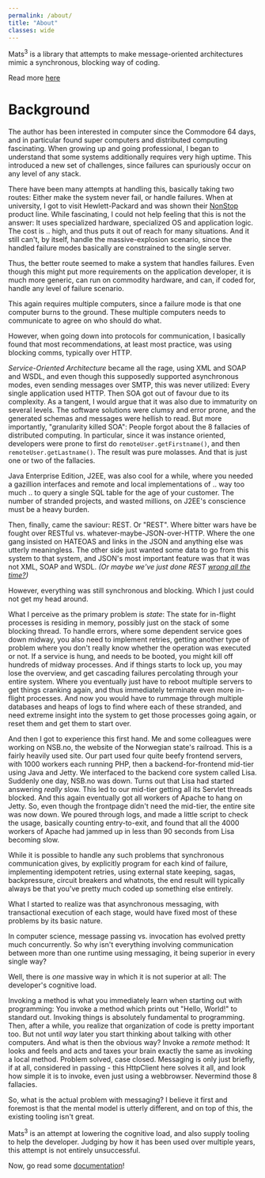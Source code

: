 ```yaml
---
permalink: /about/
title: "About"
classes: wide
---
```


Mats<sup>3</sup> is a library that attempts to make message-oriented architectures mimic a synchronous, blocking way of
coding.

Read more [here](/docs/message-oriented-rpc/)

# Background

The author has been interested in computer since the Commodore 64 days, and in particular found super computers and
distributed computing fascinating. When growing up and going professional, I began to understand that some systems
additionally requires very high uptime. This introduced a new set of challenges, since failures can spuriously occur on
any level of any stack.

There have been many attempts at handling this, basically taking two routes: Either make the system never fail, or
handle failures. When at university, I got to visit Hewlett-Packard and was shown their
[NonStop](https://en.wikipedia.org/wiki/NonStop_(server_computers)) product line. While fascinating, I could not help
feeling that this is not the answer: It uses specialized hardware, specialized OS and application logic. The cost is ..
high, and thus puts it out of reach for many situations. And it still can't, by itself, handle the massive-explosion
scenario, since the handled failure modes basically are constrained to the single server.

Thus, the better route seemed to make a system that handles failures. Even though this might put more requirements on
the application developer, it is much more generic, can run on commodity hardware, and can, if coded for, handle any
level of failure scenario.

This again requires multiple computers, since a failure mode is that one computer burns to the ground. These multiple
computers needs to communicate to agree on who should do what.

However, when going down into protocols for communication, I basically found that most recommendations, at least most
practice, was using blocking comms, typically over HTTP.

_Service-Oriented Architecture_ became all the rage, using XML and SOAP and WSDL, and even though this supposedly
supported asynchronous modes, even sending messages over SMTP, this was never utilized: Every single application used
HTTP. Then SOA got out of favour due to its complexity. As a tangent, I would argue that it was also due to immaturity
on several levels. The software solutions were clumsy and error prone, and the generated schemas and messages were
hellish to read. But more importantly, "granularity killed SOA": People forgot about the 8 fallacies of distributed
computing. In particular, since it was instance oriented, developers were prone to first do `remoteUser.getFirstname()`,
and then `remoteUser.getLastname()`. The result was pure molasses. And that is just one or two of the fallacies.

Java Enterprise Edition, J2EE, was also cool for a while, where you needed a gazillion interfaces and remote and local
implementations of .. way too much .. to query a single SQL table for the age of your customer. The number of stranded
projects, and wasted millions, on J2EE's conscience must be a heavy burden.

Then, finally, came the saviour: REST. Or "REST". Where bitter wars have be fought over RESTful vs.
whatever-maybe-JSON-over-HTTP. Where the one gang insisted on HATEOAS and links in the JSON and anything else was
utterly meaningless. The other side just wanted some data to go from this system to that system, and JSON's most
important feature was that it was not XML, SOAP and WSDL. _(Or maybe we've just done
REST [wrong all the time?](https://htmx.org/essays/how-did-rest-come-to-mean-the-opposite-of-rest/))_

However, everything was still synchronous and blocking. Which I just could not get my head around.

What I perceive as the primary problem is _state_: The state for in-flight processes is residing in memory, possibly
just on the stack of some blocking thread. To handle errors, where some dependent service goes down midway, you also
need to implement retries, getting another type of problem where you don't really know whether the operation was
executed or not. If a service is hung, and needs to be booted, you might kill off hundreds of midway processes. And if
things starts to lock up, you may lose the overview, and get cascading failures percolating through your entire system.
Where you eventually just have to reboot multiple servers to get things cranking again, and thus immediately terminate
even more in-flight processes. And now you would have to rummage through multiple databases and heaps of logs to find
where each of these stranded, and need extreme insight into the system to get those processes going again, or reset them
and get them to start over.

And then I got to experience this first hand. Me and some colleagues were working on NSB.no, the website of the
Norwegian state's railroad. This is a fairly heavily used site. Our part used four quite beefy frontend servers, with
1000 workers each running PHP, then a backend-for-frontend mid-tier using Java and Jetty. We interfaced to the backend
core system called Lisa. Suddenly one day, NSB.no was down. Turns out that Lisa had started answering _really_ slow.
This led to our mid-tier getting all its Servlet threads blocked. And this again eventually got all workers of Apache to
hang on Jetty. So, even though the frontpage didn't need the mid-tier, the entire site was now down. We poured through
logs, and made a little script to check the usage, basically counting entry-to-exit, and found that all the 4000 workers
of Apache had jammed up in less than 90 seconds from Lisa becoming slow.

While it is possible to handle any such problems that synchronous communication gives, by explicitly program for each
kind of failure, implementing idempotent retries, using external state keeping, sagas, backpressure, circuit breakers
and whatnots, the end result will typically always be that you've pretty much coded up something else entirely.

What I started to realize was that asynchronous messaging, with transactional execution of each stage, would have fixed
most of these problems by its basic nature.

In computer science, message passing vs. invocation has evolved pretty much concurrently. So why isn't everything
involving communication between more than one runtime using messaging, it being superior in every single way?

Well, there is _one_ massive way in which it is not superior at all: The developer's cognitive load.

Invoking a method is what you immediately learn when starting out with programming: You invoke a method which prints
out "Hello, World!" to standard out. Invoking things is absolutely fundamental to programming. Then, after a while, you
realize that organization of code is pretty important too. But not until _way_ later you start thinking about talking
with other computers. And what is then the obvious way? Invoke a _remote_ method: It looks and feels and acts and taxes
your brain exactly the same as invoking a local method. Problem solved, case closed. Messaging is only just briefly, if
at all, considered in passing - this HttpClient here solves it all, and look how simple it is to invoke, even just using
a webbrowser. Nevermind those 8 fallacies.

So, what is the actual problem with messaging? I believe it first and foremost is that the mental model is utterly
different, and on top of this, the existing tooling isn't great.

Mats<sup>3</sup> is an attempt at lowering the cognitive load, and also supply tooling to help the developer. Judging by
how it has been used over multiple years, this attempt is not entirely unsuccessful.

Now, go read some [documentation](/docs/)!